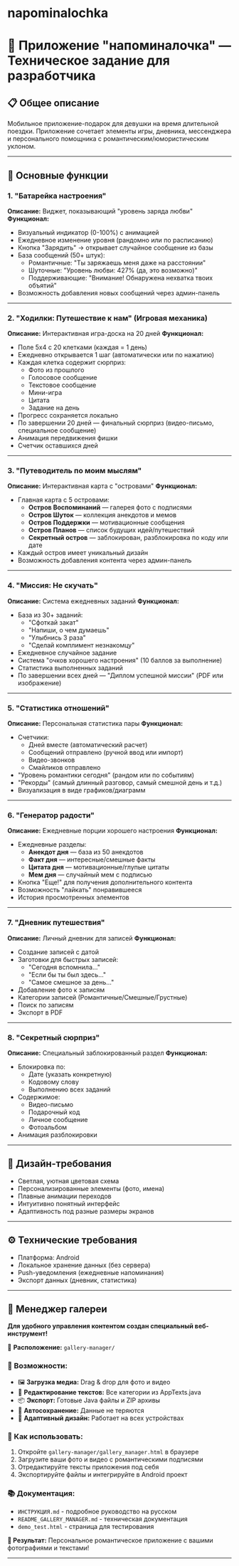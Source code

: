 # napominalochka
# 📱 Приложение "напоминалочка" — Техническое задание для разработчика

## 📋 Общее описание
Мобильное приложение-подарок для девушки на время длительной поездки. Приложение сочетает элементы игры, дневника, мессенджера и персонального помощника с романтическим/юмористическим уклоном.

---

## 🎯 Основные функции

### 1. **"Батарейка настроения"**
**Описание:** Виджет, показывающий "уровень заряда любви"
**Функционал:**
- Визуальный индикатор (0-100%) с анимацией
- Ежедневное изменение уровня (рандомно или по расписанию)
- Кнопка "Зарядить" → открывает случайное сообщение из базы
- База сообщений (50+ штук): 
  - Романтичные: "Ты заряжаешь меня даже на расстоянии"
  - Шуточные: "Уровень любви: 427% (да, это возможно)"
  - Поддерживающие: "Внимание! Обнаружена нехватка твоих объятий"
- Возможность добавления новых сообщений через админ-панель

---

### 2. **"Ходилки: Путешествие к нам"** (Игровая механика)
**Описание:** Интерактивная игра-доска на 20 дней
**Функционал:**
- Поле 5x4 с 20 клетками (каждая = 1 день)
- Ежедневно открывается 1 шаг (автоматически или по нажатию)
- Каждая клетка содержит сюрприз:
  - Фото из прошлого
  - Голосовое сообщение
  - Текстовое сообщение
  - Мини-игра
  - Цитата
  - Задание на день
- Прогресс сохраняется локально
- По завершении 20 дней — финальный сюрприз (видео-письмо, специальное сообщение)
- Анимация передвижения фишки
- Счетчик оставшихся дней

---

### 3. **"Путеводитель по моим мыслям"**
**Описание:** Интерактивная карта с "островами"
**Функционал:**
- Главная карта с 5 островами:
  - **Остров Воспоминаний** — галерея фото с подписями
  - **Остров Шуток** — коллекция анекдотов и мемов
  - **Остров Поддержки** — мотивационные сообщения
  - **Остров Планов** — список будущих идей/путешествий
  - **Секретный остров** — заблокирован, разблокировка по коду или дате
- Каждый остров имеет уникальный дизайн
- Возможность добавления контента через админ-панель

---

### 4. **"Миссия: Не скучать"**
**Описание:** Система ежедневных заданий
**Функционал:**
- База из 30+ заданий:
  - "Сфоткай закат"
  - "Напиши, о чем думаешь"
  - "Улыбнись 3 раза"
  - "Сделай комплимент незнакомцу"
- Ежедневное случайное задание
- Система "очков хорошего настроения" (10 баллов за выполнение)
- Статистика выполненных заданий
- По завершении всех дней — "Диплом успешной миссии" (PDF или изображение)

---

### 5. **"Статистика отношений"**
**Описание:** Персональная статистика пары
**Функционал:**
- Счетчики:
  - Дней вместе (автоматический расчет)
  - Сообщений отправлено (ручной ввод или импорт)
  - Видео-звонков
  - Смайликов отправлено
- "Уровень романтики сегодня" (рандом или по событиям)
- "Рекорды" (самый длинный разговор, самый смешной день и т.д.)
- Визуализация в виде графиков/диаграмм

---

### 6. **"Генератор радости"**
**Описание:** Ежедневные порции хорошего настроения
**Функционал:**
- Ежедневные разделы:
  - **Анекдот дня** — база из 50 анекдотов
  - **Факт дня** — интересные/смешные факты
  - **Цитата дня** — мотивационные/глупые цитаты
  - **Мем дня** — случайный мем с подписью
- Кнопка "Еще!" для получения дополнительного контента
- Возможность "лайкать" понравившееся
- История просмотренных элементов

---

### 7. **"Дневник путешествия"**
**Описание:** Личный дневник для записей
**Функционал:**
- Создание записей с датой
- Заготовки для быстрых записей:
  - "Сегодня вспомнила..."
  - "Если бы ты был здесь..."
  - "Самое смешное за день..."
- Добавление фото к записям
- Категории записей (Романтичные/Смешные/Грустные)
- Поиск по записям
- Экспорт в PDF

---

### 8. **"Секретный сюрприз"**
**Описание:** Специальный заблокированный раздел
**Функционал:**
- Блокировка по:
  - Дате (указать конкретную)
  - Кодовому слову
  - Выполнению всех заданий
- Содержимое:
  - Видео-письмо
  - Подарочный код
  - Личное сообщение
  - Фотоальбом
- Анимация разблокировки

---

## 🎨 Дизайн-требования
- Светлая, уютная цветовая схема
- Персонализированные элементы (фото, имена)
- Плавные анимации переходов
- Интуитивно понятный интерфейс
- Адаптивность под разные размеры экранов

---

## ⚙️ Технические требования
- Платформа: Android 
- Локальное хранение данных (без сервера)
- Push-уведомления (ежедневные напоминания)
- Экспорт данных (дневник, статистика)

---

## 🔧 Менеджер галереи

**Для удобного управления контентом создан специальный веб-инструмент!**

📁 **Расположение:** `gallery-manager/`

### 🎯 Возможности:
- 🖼️ **Загрузка медиа:** Drag & drop для фото и видео
- 📝 **Редактирование текстов:** Все категории из AppTexts.java
- 📦 **Экспорт:** Готовые Java файлы и ZIP архивы
- 💾 **Автосохранение:** Данные не теряются
- 📱 **Адаптивный дизайн:** Работает на всех устройствах

### 🚀 Как использовать:
1. Откройте `gallery-manager/gallery_manager.html` в браузере
2. Загрузите ваши фото и видео с романтическими подписями
3. Отредактируйте тексты приложения под себя
4. Экспортируйте файлы и интегрируйте в Android проект

### 📚 Документация:
- `ИНСТРУКЦИЯ.md` - подробное руководство на русском
- `README_GALLERY_MANAGER.md` - техническая документация
- `demo_test.html` - страница для тестирования

**🎁 Результат:** Персональное романтическое приложение с вашими фотографиями и текстами!

---
